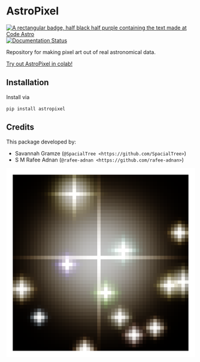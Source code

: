# AstroPixel

[![A rectangular badge, half black half purple containing the text made at Code Astro](https://img.shields.io/badge/Made%20at-Code/Astro-blueviolet.svg)](https://semaphorep.github.io/codeastro/)
[![Documentation Status](https://readthedocs.org/projects/astropixel/badge/?version=latest)](https://astropixel.readthedocs.io/en/latest/?badge=latest)

Repository for making pixel art out of real astronomical data. 

[Try out AstroPixel in colab!](https://colab.research.google.com/github/SpacialTree/astropixel/blob/main/notebooks/astropixel_example.ipynb)

## Installation

Install via

```
pip install astropixel
```

## Credits

This package developed by:

- Savannah Gramze (`@SpacialTree <https://github.com/SpacialTree>`)
- S M Rafee Adnan (`@rafee-adnan <https://github.com/rafee-adnan>`)

![Pixelart of the star field around Barnard's Star](notebooks/barnardstar.png "AstroPixel Barnard's Star")
